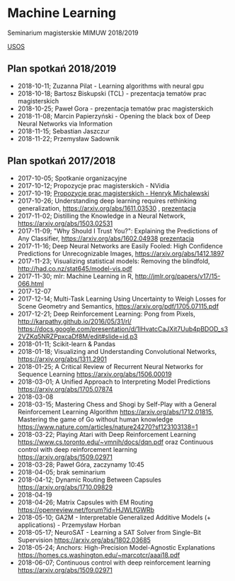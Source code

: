 # Machine Learning

Seminarium magisterskie MIMUW 2018/2019

[USOS](https://usosweb.mimuw.edu.pl/kontroler.php?_action=katalog2/przedmioty/pokazGrupyZajec&zaj_cyk_id=379369)

## Plan spotkań 2018/2019

* 2018-10-11; Zuzanna Pilat - Learning algorithms with neural gpu
* 2018-10-18; Bartosz Biskupski (TCL) - prezentacja tematów prac magisterskich
* 2018-10-25; Paweł Gora - prezentacja tematów prac magisterskich
* 2018-11-08; Marcin Papierzyński - Opening the black box of Deep Neural Networks via Information
* 2018-11-15; Sebastian Jaszczur
* 2018-11-22; Przemysław Sadownik



## Plan spotkań 2017/2018

* 2017-10-05; Spotkanie organizacyjne
* 2017-10-12; Propozycje prac magisterskich - NVidia
* 2017-10-19; [Propozycje prac magisterskich - Henryk Michalewski](https://docs.google.com/presentation/d/1mBW6-jCIZeqm-iSzO9sSvPozw8FmGi78ED-ZS4-OPUo/edit?usp=sharing)
* 2017-10-26; Understanding deep learning requires rethinking generalization, https://arxiv.org/abs/1611.03530 , [prezentacja](https://docs.google.com/presentation/d/18CmBvLTApYklfpqKKoB3BDr-RE3m045WZnJHg7E-a9c/edit#slide=id.g292430808e_0_56)
* 2017-11-02; Distilling the Knowledge in a Neural Network, https://arxiv.org/abs/1503.02531
* 2017-11-09; "Why Should I Trust You?": Explaining the Predictions of Any Classifier, https://arxiv.org/abs/1602.04938 [prezentacja](https://docs.google.com/presentation/d/1-22dim5U_2jRyI2FcOM5dAjdkRs2Oj0BXKjhGlSXuOc/edit#slide=id.p)
* 2017-11-16; Deep Neural Networks are Easily Fooled: High Confidence Predictions for Unrecognizable Images, https://arxiv.org/abs/1412.1897
* 2017-11-23; Visualizing statistical models: Removing the blindfold, http://had.co.nz/stat645/model-vis.pdf
* 2017-11-30; mlr: Machine Learning in R, http://jmlr.org/papers/v17/15-066.html
* 2017-12-07
* 2017-12-14; Multi-Task Learning Using Uncertainty to Weigh Losses for Scene Geometry and Semantics, https://arxiv.org/pdf/1705.07115.pdf
* 2017-12-21; Deep Reinforcement Learning: Pong from Pixels, http://karpathy.github.io/2016/05/31/rl/ https://docs.google.com/presentation/d/1lHvatcCaJXit7Uub4pBDOD_s32VZKq5NRZPpxcaDf8M/edit#slide=id.p3
* 2018-01-11; Scikit-learn & Pandas
* 2018-01-18; Visualizing and Understanding Convolutional Networks, https://arxiv.org/abs/1311.2901
* 2018-01-25; A Critical Review of Recurrent Neural Networks for Sequence Learning https://arxiv.org/abs/1506.00019
* 2018-03-01; A Unified Approach to Interpreting Model Predictions https://arxiv.org/abs/1705.07874
* 2018-03-08
* 2018-03-15; Mastering Chess and Shogi by Self-Play with a General Reinforcement Learning Algorithm https://arxiv.org/abs/1712.01815, Mastering the game of Go without human knowledge https://www.nature.com/articles/nature24270?sf123103138=1
* 2018-03-22; Playing Atari with Deep Reinforcement Learning https://www.cs.toronto.edu/~vmnih/docs/dqn.pdf oraz Continuous control with deep reinforcement learning  https://arxiv.org/abs/1509.02971
* 2018-03-28; Paweł Góra, zaczynamy 10:45
* 2018-04-05; brak seminarium
* 2018-04-12; Dynamic Routing Between Capsules https://arxiv.org/abs/1710.09829
* 2018-04-19
* 2018-04-26; Matrix Capsules with EM Routing https://openreview.net/forum?id=HJWLfGWRb
* 2018-05-10; GA2M - Interpretable Generalized Additive Models (+ applications) - Przemysław Horban
* 2018-05-17; NeuroSAT - Learning a SAT Solver from Single-Bit Supervision https://arxiv.org/abs/1802.03685
* 2018-05-24; Anchors: High-Precision Model-Agnostic Explanations https://homes.cs.washington.edu/~marcotcr/aaai18.pdf
* 2018-06-07; Continuous control with deep reinforcement learning https://arxiv.org/abs/1509.02971



